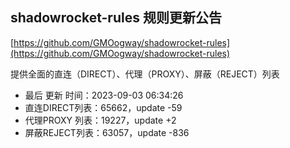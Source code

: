 ## shadowrocket-rules 规则更新公告

[https://github.com/GMOogway/shadowrocket-rules](https://github.com/GMOogway/shadowrocket-rules)

提供全面的直连（DIRECT）、代理（PROXY）、屏蔽（REJECT）列表
- 最后 更新 时间：2023-09-03 06:34:26
- 直连DIRECT列表：65662，update -59
- 代理PROXY 列表：19227，update +2
- 屏蔽REJECT列表：63057，update -836